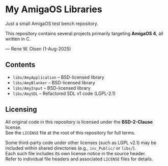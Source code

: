 # My AmigaOS Libraries

Just a small AmigaOS test bench repository.

This repository contains several projects primarily targeting **AmigaOS 4**, all written in C.

— Rene W. Olsen (1-Aug-2025)

## Contents

- `libs/AmyApplication` – BSD-licensed library  
- `libs/AmyBlanker` – BSD-licensed library  
- `libs/AmyInput` – BSD-licensed library  
- `libs/AmySDL` – Refactored SDL v1 code (LGPL-2.1)  

## Licensing

All original code in this repository is licensed under the **BSD-2-Clause** license.  
See the `LICENSE` file at the root of this repository for full terms.

Some third-party code under other licenses (such as LGPL v2.1) may be included within shared directories (e.g., `inc_Public/` or `libs/`).  
Each such file includes its own license notice in the source header.  
Refer to individual file headers and associated `LICENSE` files for details.
